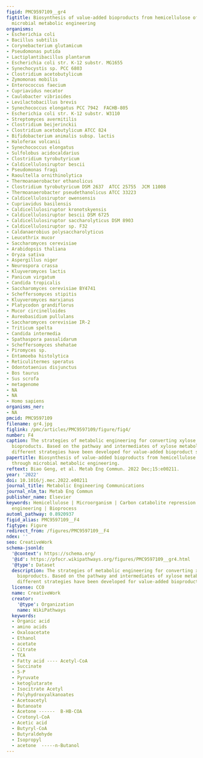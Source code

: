 ```yaml
---
figid: PMC9597109__gr4
figtitle: Biosynthesis of value-added bioproducts from hemicellulose of biomass through
  microbial metabolic engineering
organisms:
- Escherichia coli
- Bacillus subtilis
- Corynebacterium glutamicum
- Pseudomonas putida
- Lactiplantibacillus plantarum
- Escherichia coli str. K-12 substr. MG1655
- Synechocystis sp. PCC 6803
- Clostridium acetobutylicum
- Zymomonas mobilis
- Enterococcus faecium
- Cupriavidus necator
- Caulobacter vibrioides
- Levilactobacillus brevis
- Synechococcus elongatus PCC 7942  FACHB-805
- Escherichia coli str. K-12 substr. W3110
- Streptomyces avermitilis
- Clostridium beijerinckii
- Clostridium acetobutylicum ATCC 824
- Bifidobacterium animalis subsp. lactis
- Haloferax volcanii
- Synechococcus elongatus
- Sulfolobus acidocaldarius
- Clostridium tyrobutyricum
- Caldicellulosiruptor bescii
- Pseudomonas fragi
- Raoultella ornithinolytica
- Thermoanaerobacter ethanolicus
- Clostridium tyrobutyricum DSM 2637  ATCC 25755  JCM 11008
- Thermoanaerobacter pseudethanolicus ATCC 33223
- Caldicellulosiruptor owensensis
- Cupriavidus basilensis
- Caldicellulosiruptor kronotskyensis
- Caldicellulosiruptor bescii DSM 6725
- Caldicellulosiruptor saccharolyticus DSM 8903
- Caldicellulosiruptor sp. F32
- Caldanaerobius polysaccharolyticus
- Leucothrix mucor
- Saccharomyces cerevisiae
- Arabidopsis thaliana
- Oryza sativa
- Aspergillus niger
- Neurospora crassa
- Kluyveromyces lactis
- Panicum virgatum
- Candida tropicalis
- Saccharomyces cerevisiae BY4741
- Scheffersomyces stipitis
- Kluyveromyces marxianus
- Platycodon grandiflorus
- Mucor circinelloides
- Aureobasidium pullulans
- Saccharomyces cerevisiae IR-2
- Triticum spelta
- Candida intermedia
- Spathaspora passalidarum
- Scheffersomyces shehatae
- Piromyces sp.
- Entamoeba histolytica
- Reticulitermes speratus
- Odontotaenius disjunctus
- Bos taurus
- Sus scrofa
- metagenome
- NA
- NA
- Homo sapiens
organisms_ner:
- NA
pmcid: PMC9597109
filename: gr4.jpg
figlink: /pmc/articles/PMC9597109/figure/fig4/
number: F4
caption: The strategies of metabolic engineering for converting xylose to value-added
  bioproducts. Based on the pathway and intermediates of xylose metabolism in microorganisms,
  different strategies have been developed for value-added bioproduct synthesis.
papertitle: Biosynthesis of value-added bioproducts from hemicellulose of biomass
  through microbial metabolic engineering.
reftext: Biao Geng, et al. Metab Eng Commun. 2022 Dec;15:e00211.
year: '2022'
doi: 10.1016/j.mec.2022.e00211
journal_title: Metabolic Engineering Communications
journal_nlm_ta: Metab Eng Commun
publisher_name: Elsevier
keywords: Hemicellulose | Microorganism | Carbon catabolite repression | Metabolic
  engineering | Bioprocess
automl_pathway: 0.8920937
figid_alias: PMC9597109__F4
figtype: Figure
redirect_from: /figures/PMC9597109__F4
ndex: ''
seo: CreativeWork
schema-jsonld:
  '@context': https://schema.org/
  '@id': https://pfocr.wikipathways.org/figures/PMC9597109__gr4.html
  '@type': Dataset
  description: The strategies of metabolic engineering for converting xylose to value-added
    bioproducts. Based on the pathway and intermediates of xylose metabolism in microorganisms,
    different strategies have been developed for value-added bioproduct synthesis.
  license: CC0
  name: CreativeWork
  creator:
    '@type': Organization
    name: WikiPathways
  keywords:
  - Organic acid
  - amino acids
  - Oxaloacetate
  - Ethanol
  - acetate
  - Citrate
  - TCA
  - Fatty acid ---- Acetyl-CoA
  - Succinate
  - 5-P
  - Pyruvate
  - ketoglutarate
  - Isocitrate Acetyl
  - Polyhydroxyalkanoates
  - Acetoacetyl
  - Butanoate
  - Acetone ------  B-HB-COA
  - Crotonyl-CoA
  - Acetic acid
  - Butyryl-CoA
  - Butyraldehyde
  - Isopropyl
  - acetone  -----n-Butanol
---
```

